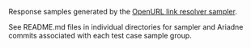 Response samples generated by the [OpenURL link resolver sampler](https://github.com/NYULibraries/openurl-link-resolver-sampler).

See README.md files in individual directories for sampler and Ariadne commits associated with each test case sample group.
